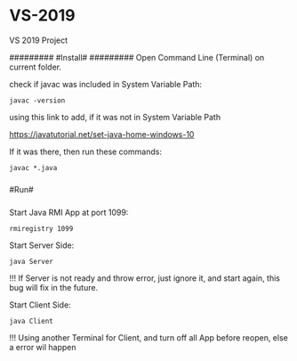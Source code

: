 # VS-2019
VS 2019 Project

#########
#Install#
#########
Open Command Line (Terminal) on current folder.

check if javac was included in System Variable Path: 

	javac -version

using this link to add, if it was not in System Variable Path

https://javatutorial.net/set-java-home-windows-10

If it was there, then run these commands:

	javac *.java


#####
#Run#
#####
Start Java RMI App at port 1099:

	rmiregistry 1099

Start Server Side:

	java Server

!!! If Server is not ready and throw error,
    just ignore it, and start again,
    this bug will fix in the future.

Start Client Side:

	java Client



!!! Using another Terminal for Client, and turn off all App before reopen, else a error wil happen